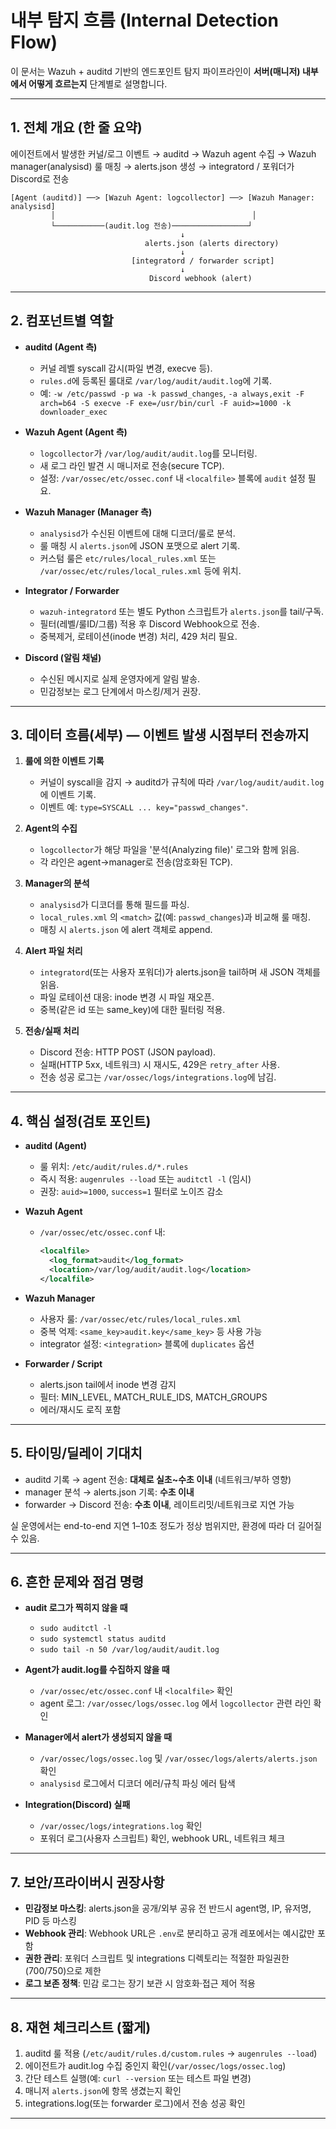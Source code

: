 # 내부 탐지 흐름 (Internal Detection Flow)

이 문서는 Wazuh + auditd 기반의 엔드포인트 탐지 파이프라인이 **서버(매니저) 내부에서 어떻게 흐르는지** 단계별로 설명합니다. 

---

## 1. 전체 개요 (한 줄 요약)
에이전트에서 발생한 커널/로그 이벤트 → auditd → Wazuh agent 수집 → Wazuh manager(analysisd) 룰 매칭 → alerts.json 생성 → integratord / 포워더가 Discord로 전송

```
[Agent (auditd)] ──> [Wazuh Agent: logcollector] ──> [Wazuh Manager: analysisd]
         │                                            │
         └───────────(audit.log 전송)─────────────────┘
                                      ↓
                              alerts.json (alerts directory)
                                      ↓
                           [integratord / forwarder script]
                                      ↓
                               Discord webhook (alert)
```

---

## 2. 컴포넌트별 역할

- **auditd (Agent 측)**  
  - 커널 레벨 syscall 감시(파일 변경, execve 등).  
  - `rules.d`에 등록된 룰대로 `/var/log/audit/audit.log`에 기록.  
  - 예: `-w /etc/passwd -p wa -k passwd_changes`, `-a always,exit -F arch=b64 -S execve -F exe=/usr/bin/curl -F auid>=1000 -k downloader_exec`

- **Wazuh Agent (Agent 측)**  
  - `logcollector`가 `/var/log/audit/audit.log`를 모니터링.  
  - 새 로그 라인 발견 시 매니저로 전송(secure TCP).  
  - 설정: `/var/ossec/etc/ossec.conf` 내 `<localfile>` 블록에 `audit` 설정 필요.

- **Wazuh Manager (Manager 측)**  
  - `analysisd`가 수신된 이벤트에 대해 디코더/룰로 분석.  
  - 룰 매칭 시 `alerts.json`에 JSON 포맷으로 alert 기록.  
  - 커스텀 룰은 `etc/rules/local_rules.xml` 또는 `/var/ossec/etc/rules/local_rules.xml` 등에 위치.

- **Integrator / Forwarder**  
  - `wazuh-integratord` 또는 별도 Python 스크립트가 `alerts.json`를 tail/구독.  
  - 필터(레벨/룰ID/그룹) 적용 후 Discord Webhook으로 전송.  
  - 중복제거, 로테이션(inode 변경) 처리, 429 처리 필요.

- **Discord (알림 채널)**  
  - 수신된 메시지로 실제 운영자에게 알림 발송.  
  - 민감정보는 로그 단계에서 마스킹/제거 권장.

---

## 3. 데이터 흐름(세부) — 이벤트 발생 시점부터 전송까지

1. **룰에 의한 이벤트 기록**  
   - 커널이 syscall을 감지 → auditd가 규칙에 따라 `/var/log/audit/audit.log`에 이벤트 기록.  
   - 이벤트 예: `type=SYSCALL ... key="passwd_changes"`.

2. **Agent의 수집**  
   - `logcollector`가 해당 파일을 '분석(Analyzing file)' 로그와 함께 읽음.  
   - 각 라인은 agent->manager로 전송(암호화된 TCP).

3. **Manager의 분석**  
   - `analysisd`가 디코더를 통해 필드를 파싱.  
   - `local_rules.xml` 의 `<match>` 값(예: `passwd_changes`)과 비교해 룰 매칭.  
   - 매칭 시 `alerts.json` 에 alert 객체로 append.

4. **Alert 파일 처리**  
   - `integratord`(또는 사용자 포워더)가 alerts.json을 tail하며 새 JSON 객체를 읽음.  
   - 파일 로테이션 대응: inode 변경 시 파일 재오픈.  
   - 중복(같은 id 또는 same_key)에 대한 필터링 적용.

5. **전송/실패 처리**  
   - Discord 전송: HTTP POST (JSON payload).  
   - 실패(HTTP 5xx, 네트워크) 시 재시도, 429은 `retry_after` 사용.  
   - 전송 성공 로그는 `/var/ossec/logs/integrations.log`에 남김.

---

## 4. 핵심 설정(검토 포인트)
- **auditd (Agent)**
  - 룰 위치: `/etc/audit/rules.d/*.rules`
  - 즉시 적용: `augenrules --load` 또는 `auditctl -l` (임시)
  - 권장: `auid>=1000`, `success=1` 필터로 노이즈 감소

- **Wazuh Agent**
  - `/var/ossec/etc/ossec.conf` 내:
    ```xml
    <localfile>
      <log_format>audit</log_format>
      <location>/var/log/audit/audit.log</location>
    </localfile>
    ```

- **Wazuh Manager**
  - 사용자 룰: `/var/ossec/etc/rules/local_rules.xml`
  - 중복 억제: `<same_key>audit.key</same_key>` 등 사용 가능
  - integrator 설정: `<integration>` 블록에 `duplicates` 옵션

- **Forwarder / Script**
  - alerts.json tail에서 inode 변경 감지
  - 필터: MIN_LEVEL, MATCH_RULE_IDS, MATCH_GROUPS
  - 에러/재시도 로직 포함

---

## 5. 타이밍/딜레이 기대치
- auditd 기록 → agent 전송: **대체로 실초~수초 이내** (네트워크/부하 영향)
- manager 분석 → alerts.json 기록: **수초 이내**
- forwarder → Discord 전송: **수초 이내**, 레이트리밋/네트워크로 지연 가능

실 운영에서는 end-to-end 지연 1–10초 정도가 정상 범위지만, 환경에 따라 더 길어질 수 있음.

---

## 6. 흔한 문제와 점검 명령
- **audit 로그가 찍히지 않을 때**
  - `sudo auditctl -l`
  - `sudo systemctl status auditd`
  - `sudo tail -n 50 /var/log/audit/audit.log`

- **Agent가 audit.log를 수집하지 않을 때**
  - `/var/ossec/etc/ossec.conf` 내 `<localfile>` 확인
  - agent 로그: `/var/ossec/logs/ossec.log` 에서 `logcollector` 관련 라인 확인

- **Manager에서 alert가 생성되지 않을 때**
  - `/var/ossec/logs/ossec.log` 및 `/var/ossec/logs/alerts/alerts.json` 확인
  - `analysisd` 로그에서 디코더 에러/규칙 파싱 에러 탐색

- **Integration(Discord) 실패**
  - `/var/ossec/logs/integrations.log` 확인
  - 포워더 로그(사용자 스크립트) 확인, webhook URL, 네트워크 체크

---

## 7. 보안/프라이버시 권장사항
- **민감정보 마스킹**: alerts.json을 공개/외부 공유 전 반드시 agent명, IP, 유저명, PID 등 마스킹
- **Webhook 관리**: Webhook URL은 `.env`로 분리하고 공개 레포에서는 예시값만 포함
- **권한 관리**: 포워더 스크립트 및 integrations 디렉토리는 적절한 파일권한(700/750)으로 제한
- **로그 보존 정책**: 민감 로그는 장기 보관 시 암호화·접근 제어 적용

---

## 8. 재현 체크리스트 (짧게)
1. auditd 룰 적용 (`/etc/audit/rules.d/custom.rules` → `augenrules --load`)  
2. 에이전트가 audit.log 수집 중인지 확인(`/var/ossec/logs/ossec.log`)  
3. 간단 테스트 실행(예: `curl --version` 또는 테스트 파일 변경)  
4. 매니저 `alerts.json`에 항목 생겼는지 확인  
5. integrations.log(또는 forwarder 로그)에서 전송 성공 확인

---
